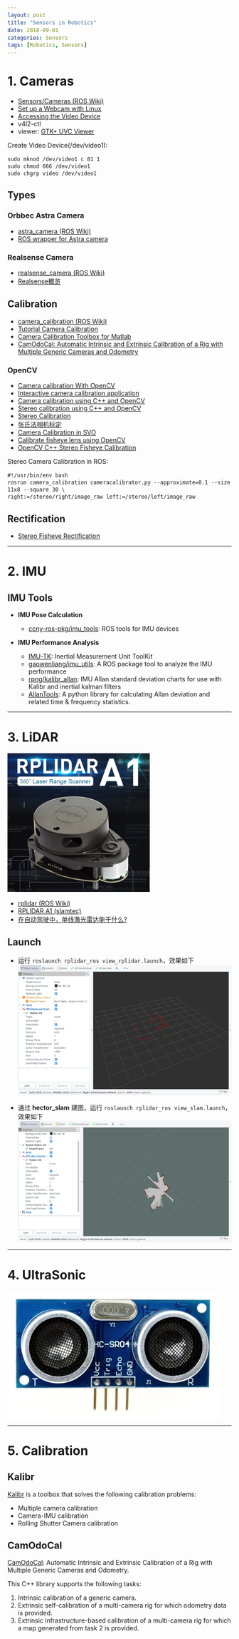 ```yaml
---
layout: post
title: "Sensors in Robotics"
date: 2018-09-01
categories: Sensors
tags: [Robotics, Sensors]
---
```


# 1. Cameras

* [Sensors/Cameras (ROS Wiki)](http://wiki.ros.org/Sensors/Cameras)
* [Set up a Webcam with Linux](http://www.linuxintro.org/wiki/Set_up_a_Webcam_with_Linux)
* [Accessing the Video Device](https://www.tldp.org/HOWTO/Webcam-HOWTO/dev-intro.html)
* v4l2-ctl
* viewer: [GTK+ UVC Viewer](http://guvcview.sourceforge.net/index.html)

Create Video Device(/dev/video1):   
```
sudo mknod /dev/video1 c 81 1
sudo chmod 666 /dev/video1
sudo chgrp video /dev/video1
```

## Types

### Orbbec Astra Camera
* [astra_camera (ROS Wiki)](http://wiki.ros.org/astra_camera)
* [ROS wrapper for Astra camera](https://github.com/orbbec/ros_astra_camera)

### Realsense Camera
* [realsense_camera (ROS Wiki)](http://wiki.ros.org/realsense_camera)
* [Realsense概览](https://blog.csdn.net/app_12062011/article/details/52662143)


## Calibration

* [camera_calibration (ROS Wiki)](http://wiki.ros.org/camera_calibration)
* [Tutorial Camera Calibration](http://boofcv.org/index.php?title=Tutorial_Camera_Calibration)
* [Camera Calibration Toolbox for Matlab](http://www.vision.caltech.edu/bouguetj/calib_doc/)
* [CamOdoCal: Automatic Intrinsic and Extrinsic Calibration of a Rig with Multiple Generic Cameras and Odometry](https://github.com/hengli/camodocal)

### OpenCV
* [Camera calibration With OpenCV](http://docs.opencv.org/2.4/doc/tutorials/calib3d/camera_calibration/camera_calibration.html)
* [Interactive camera calibration application](http://docs.opencv.org/3.2.0/d7/d21/tutorial_interactive_calibration.html)
* [Camera calibration using C++ and OpenCV](http://sourishghosh.com/2016/camera-calibration-cpp-opencv/)
* [Stereo calibration using C++ and OpenCV](http://sourishghosh.com/2016/stereo-calibration-cpp-opencv/)
* [Stereo Calibration](http://www.jayrambhia.com/blog/stereo-calibration)
* [张氏法相机标定](https://zhuanlan.zhihu.com/p/24651968)
* [Camera Calibration in SVO](https://github.com/uzh-rpg/rpg_svo/wiki/Camera-Calibration)
* [Calibrate fisheye lens using OpenCV](https://medium.com/@kennethjiang/calibrate-fisheye-lens-using-opencv-333b05afa0b0)
* [OpenCV C++ Stereo Fisheye Calibration](https://github.com/sourishg/fisheye-stereo-calibration)

Stereo Camera Calibration in ROS:
```
#!/usr/bin/env bash
rosrun camera_calibration cameracalibrator.py --approximate=0.1 --size 11x8 --square 30 \
right:=/stereo/right/image_raw left:=/stereo/left/image_raw
```

## Rectification
* [Stereo Fisheye Rectification](https://github.com/ShreyasSkandanS/stereo_fisheye_rectify)


-----

# 2. IMU

## IMU Tools
* **IMU Pose Calculation**
  - [ccny-ros-pkg/imu_tools](https://github.com/ccny-ros-pkg/imu_tools): ROS tools for IMU devices

* **IMU Performance Analysis**
  - [IMU-TK](https://bitbucket.org/alberto_pretto/imu_tk): Inertial Measurement Unit ToolKit
  - [gaowenliang/imu_utils](https://github.com/gaowenliang/imu_utils): A ROS package tool to analyze the IMU performance
  - [rpng/kalibr_allan](https://github.com/rpng/kalibr_allan): IMU Allan standard deviation charts for use with Kalibr and inertial kalman filters
  - [AllanTools](https://pypi.org/project/AllanTools/): A python library for calculating Allan deviation and related time & frequency statistics.


-----

# 3. LiDAR

![RPLIDAR A1](../images/Sensors/rplidar.png)

* [rplidar (ROS Wiki)](http://wiki.ros.org/rplidar)
* [RPLIDAR A1 (slamtec)](http://www.slamtec.com/en/lidar/a1)
* [在自动驾驶中，单线激光雷达能干什么?](https://www.leiphone.com/news/201612/kEUZbebrEA2WJRVE.html)

## Launch

* 运行 `roslaunch rplidar_ros view_rplidar.launch`，效果如下
![view_rplidar](../images/Sensors/view_rplidar.png)

* 通过 **hector_slam** 建图，运行 `roslaunch rplidar_ros view_slam.launch`，效果如下
![view_slam](../images/Sensors/view_slam.png)


-----

# 4. UltraSonic

![ultrasonic](../images/Sensors/ultrasonic.jpg)


-----

# 5. Calibration

## Kalibr

[Kalibr](https://github.com/ethz-asl/kalibr) is a toolbox that solves the following calibration problems:  

* Multiple camera calibration
* Camera-IMU calibration
* Rolling Shutter Camera calibration

## CamOdoCal
[CamOdoCal](https://github.com/hengli/camodocal): Automatic Intrinsic and Extrinsic Calibration of a Rig with Multiple Generic Cameras and Odometry.  

This C++ library supports the following tasks:
1. Intrinsic calibration of a generic camera.  
2. Extrinsic self-calibration of a multi-camera rig for which odometry data is provided.  
3. Extrinsic infrastructure-based calibration of a multi-camera rig for which a map generated from task  2 is provided.
